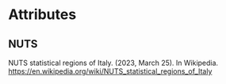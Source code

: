 # Attributes
## NUTS
NUTS statistical regions of Italy. (2023, March 25). In Wikipedia. https://en.wikipedia.org/wiki/NUTS_statistical_regions_of_Italy
